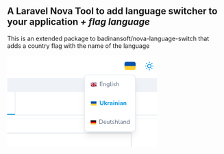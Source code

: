 ## A Laravel Nova Tool to add language switcher to your application *+ flag language*

This is an extended package to badinansoft/nova-language-switch that adds a country flag with the name of the language

![alt text](https://github.com/ArtemHarbetskyi/nova-language-switch/blob/master/screen/flags.png?raw=true)


